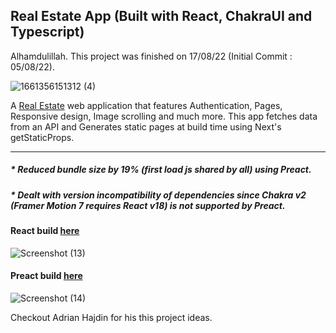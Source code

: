 ## Real Estate App (Built with React, ChakraUI and Typescript)

Alhamdulillah. This project was finished on 17/08/22 (Initial Commit : 05/08/22). <br />


![1661356151312 (4)](https://user-images.githubusercontent.com/75086310/186465633-2ff8063d-642d-4643-a2bf-9a6394e9d3b8.png)

A [Real Estate](https://real-estate-classic.vercel.app/) web application that features Authentication, Pages, Responsive design, Image scrolling and much more. This app fetches data from an API and Generates static pages at build time using Next's getStaticProps.
___
##### * Reduced bundle size by 19% (first load js shared by all) using Preact. 
##### * Dealt with version incompatibility of dependencies since Chakra v2 (Framer Motion 7 requires React v18) is not supported by Preact. 


#### React build [here](https://real-estate-classic.vercel.app/)

![Screenshot (13)](https://user-images.githubusercontent.com/75086310/185013001-8834fa84-66ba-4877-b4f1-369571e6e032.png)

#### Preact build [here](https://real-estate-dabd77r6t-ayeman-b-salauddin.vercel.app/)

![Screenshot (14)](https://user-images.githubusercontent.com/75086310/185013023-b2d06f14-c6ea-4098-bcef-0eea9ed8f682.png)

Checkout Adrian Hajdin for his this project ideas.
